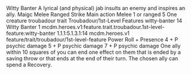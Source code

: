<ability>
  <name>Witty Banter</name>
  <flavor>A lyrical (and physical) jab insults an enemy and inspires an ally.</flavor>
  <keywords>
    <keyword>Maigc</keyword>
    <keyword>Melee</keyword>
    <keyword>Ranged</keyword>
    <keyword>Strike</keyword>
  </keywords>
  <type>Main action</type>
  <distance>Melee 1 or ranged 5</distance>
  <target>One creature</target>
  <metadata>
    <class>troubadour</class>
    <feature_type>trait</feature_type>
    <file_dpath>Troubadour/1st-Level Features</file_dpath>
    <item_id>witty-banter</item_id>
    <item_index>14</item_index>
    <item_name>Witty Banter</item_name>
    <level>1</level>
    <scc>mcdm.heroes.v1:feature.trait.troubadour.1st-level-feature:witty-banter</scc>
    <scdc>1.1.1:5.1.3.1:14</scdc>
    <source>mcdm.heroes.v1</source>
    <type>feature/trait/troubadour/1st-level-feature</type>
  </metadata>
  <effects>
    <effect type="roll">
      <roll>Power Roll + Presence</roll>
      <t1>4 + P psychic damage</t1>
      <t2>5 + P psychic damage</t2>
      <t3>7 + P psychic damage</t3>
    </effect>
    <effect type="mundane">One ally within 10 squares of you can end one effect on them that is ended by a saving throw or that ends at the end of their turn.</effect>
    <effect type="mundane" cost="Spend 1 Drama">The chosen ally can spend a Recovery.</effect>
  </effects>
</ability>
